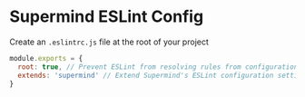 # Supermind ESLint Config

Create an `.eslintrc.js` file at the root of your project

```js
module.exports = {
  root: true, // Prevent ESLint from resolving rules from configuration above this file
  extends: 'supermind' // Extend Supermind's ESLint configuration settings and rules
}
```
